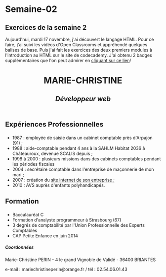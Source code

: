 # Semaine-02
## Exercices de la semaine 2
Aujourd'hui, mardi 17 novembre, j'ai découvert le langage HTML.
Pour ce faire, j'ai suivi les vidéos d'Open Classrooms et appréhendé quelques balises de base.
Puis j'ai fait les exercices des deux premiers modules à l'introduction au HTML sur le site de codecademy.
J'ai obtenu 2 badges supplémentaires que l'on peut admirer en [cliquant sur ce lien](https://codecademy.com/fr/users/Mariemcp/achievements)!

<!DOCTYPE html>
<html>
    <head>
            <title> Mon premier CV en HTML </title>
            <meta-charset ="utf-8">
    </head>
    <body>
        <header>
        <h1 style="text-align: center"> MARIE-CHRISTINE</h1>
        <h2 style="text-align: center"><em>Développeur web</em></h2>
        </header>
        <main>
        <h3 style="font-size: 22px">Expériences Professionnelles</h3>
        <ul>
            <li>1987 : employée de saisie dans un cabinet comptable près d'Arpajon (91) ;</li>
            <li>1988 : aide-comptable pendant 4 ans à la SAHLM Habitat 2036 à Châteauroux, devenue SCALIS depuis ;</li>
            <li>1998 à 2000 : plusieurs missions dans des cabinets comptables pendant les périodes fiscales </li>
            <li>2004 : secrétaire comptable dans l'entreprise de maçonnerie de mon mari ;</li>
            <li>2007 : création du <a href="http://maconneriedenisperin.pagesperso-orange.fr">site internet de son entreprise ; </a></li>
            <li>2010 : AVS auprès d'enfants polyhandicapés.</li>
        </ul>
        <h3 style="font-size:22px">Formation</h3>
        <ul>
            <li>Baccalauréat C</li>
            <li>Formation d'analyste programmeur à Strasbourg (67)</li>
            <li>3 degrés de comptabilité par l'Union Professionnelle des Experts Comptables</li>
            <li> CAP Petite Enfance en juin 2014</li>
        </ul>
        </main>
        <footer>
            <h5> <em>Coordonnées</em></h5>
            <p> Marie-Christine PERIN - 4 le grand Vignoble de Validé - 36400 BRIANTES </P>
            <P>e-mail : mariechristineperin@orange.fr / tél : 02.54.06.01.43</p>
        </footer>
    </body>
</html>    